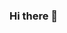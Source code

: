 ### Hi there 👋

<!--

- 🔭 I’m currently working on MERN Stack Technologies
- 🌱 I’m currently learning MongoDB, JavaScript REST APIs
- 👯 I’m looking to collaborate on Web Development projects
- 🤔 I’m looking for help with Third party APIs integration
- 💬 Ask me about MERN Stack, HTML, CSS, Bootstrap, Material UI
- 📫 How to reach me: safdarhussain.bcsf18@iba-suk.edu.pk
-->
